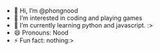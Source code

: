 - 👋 Hi, I’m @phongnood
- 👀 I’m interested in coding and playing games
- 🌱 I’m currently learning python and javascript. :>
- 😄 Pronouns: Nood
- ⚡ Fun fact: nothing:>

<!---
phongnood/phongnood is a ✨ special ✨ repository because its `README.md` (this file) appears on your GitHub profile.
You can click the Preview link to take a look at your changes.
--->
